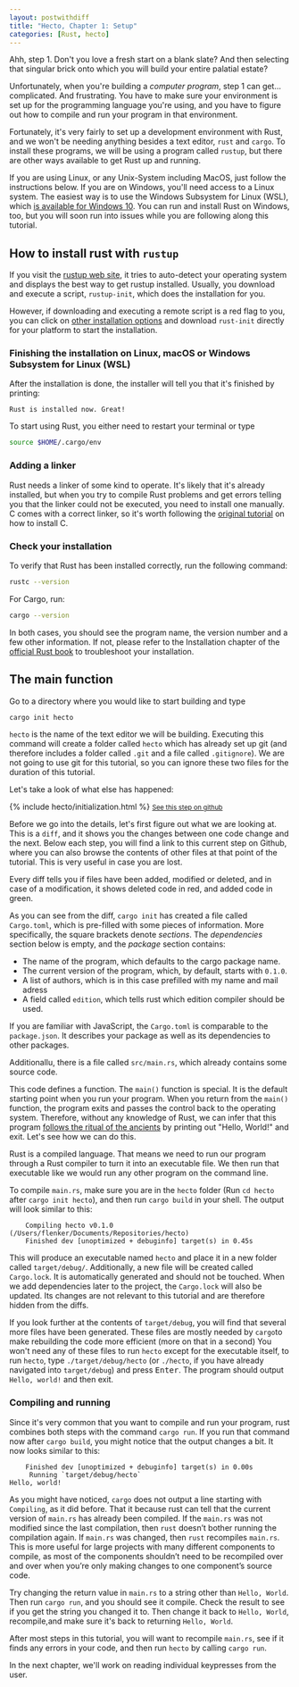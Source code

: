 ```yaml
---
layout: postwithdiff
title: "Hecto, Chapter 1: Setup"
categories: [Rust, hecto]
---
```

Ahh, step 1. Don't you love a fresh start on a blank slate? And then selecting that singular brick onto which you will build your entire palatial estate?

Unfortunately, when you're building a *computer program*, step 1 can get... complicated. And frustrating. You have to make sure your environment is set up for the programming language you're using, and you have to figure out how to
compile and run your program in that environment.

Fortunately, it's very fairly to set up a development environment with Rust, and we won't be needing anything besides a text editor, `rust` and `cargo`. To install these programs, we will be using a program called `rustup`, but there are other ways available to get Rust up and running.

If you are using Linux, or any Unix-System including MacOS, just follow the instructions below. If you are on Windows, you'll need access to a Linux system. The easiest way is to use the Windows Subsystem for Linux (WSL), which [is available for Windows 10](https://docs.microsoft.com/en-us/windows/wsl/install-win10). You can run and install Rust on Windows, too, but you will soon run into issues while you are following along this tutorial.


## How to install rust with `rustup`
If you visit the [rustup web site](https://rustup.rs/), it tries to auto-detect your operating system and displays the best way to get rustup installed. Usually, you download and execute a script, `rustup-init`, which does the installation for you.

However, if downloading and executing a remote script is a red flag to you, you can click on [other installation options](https://github.com/rust-lang/rustup.rs/#other-installation-methods) and download `rust-init` directly for your platform to start the installation.

### Finishing the installation on Linux, macOS or Windows Subsystem for Linux (WSL)
After the installation is done, the installer will tell you that it's finished by printing:
```
Rust is installed now. Great!
```
To start using Rust, you either need to restart your terminal or type
```bash
source $HOME/.cargo/env
```

### Adding a linker
Rust needs a linker of some kind to operate. It's likely that it's already installed, but when you try to compile Rust problems and get errors telling you that the linker could not be executed, you need to install one manually. C comes with a correct linker, so it's worth following the [original tutorial](https://viewsourcecode.org/snaptoken/kilo/index.html) on how to install C.

### Check your installation
To verify that Rust has been installed correctly, run the following command:
```bash
rustc --version
```

For Cargo, run:
```bash
cargo --version
```
In both cases, you should see the program name, the version number and a few other information. If not, please refer to the Installation chapter of the [official Rust book](https://doc.rust-lang.org/book/ch01-01-installation.html) to troubleshoot your installation.

## The main function
Go to a directory where you would like to start building and type

```bash
cargo init hecto
```



`hecto` is the name of the text editor we will be building. Executing this command will create a folder called `hecto` which has already set up git (and therefore includes a folder called `.git` and a file called `.gitignore`). We are not going to use git for this tutorial, so you can ignore these two files for the duration of this tutorial.

Let's take a look of what else has happened:

{% include hecto/initialization.html %}
<small>[See this step on github](https://github.com/pflenker/hecto-tutorial/releases/tag/initialization)</small>

Before we go into the details, let's first figure out what we are looking at. This is a `diff`, and it shows you the changes between one code change and the next. Below each step, you will find a link to this current step on Github, where you can also browse the contents of other files at that point of the tutorial. This is very useful in case you are lost.

Every diff tells you if files have been added, modified or deleted, and in case of a modification, it shows deleted code in red, and added code in green.

As you can see from the diff, `cargo init` has created a file called `Cargo.toml`, which is pre-filled with some pieces of information. More specifically, the square brackets denote _sections_. The _dependencies_ section below is empty, and the _package_ section contains: 
- The name of the program, which defaults to the cargo package name.
- The current version of the program, which, by default, starts with `0.1.0`.
- A list of authors, which is in this case prefilled with my name and mail adress
- A field called `edition`, which tells rust which edition compiler should be used.

 If you are familiar with JavaScript, the `Cargo.toml` is comparable to the `package.json`. It describes your package as well as its dependencies to other packages.

Additionallu, there is a file called `src/main.rs`, which already contains some source code.

This code defines a function. The `main()` function is special. It is the default starting point when you run your program. When you return from the `main()` function, the program exits and passes the control back to the operating system. Therefore, without any knowledge of Rust, we can infer that this program [follows the ritual of the ancients](https://en.wikipedia.org/wiki/%22Hello,_World!%22_program) by printing out "Hello, World!" and exit. Let's see how we can do this.

Rust is a compiled language. That means we need to run our program through a Rust compiler to turn it into an executable file. We then run that executable like we would run any other program on the command line.

To compile `main.rs`, make sure you are in the `hecto` folder (Run `cd hecto` after `cargo init hecto`), and then run `cargo build` in your shell. The output will look similar to this:

```
    Compiling hecto v0.1.0 (/Users/flenker/Documents/Repositories/hecto)
    Finished dev [unoptimized + debuginfo] target(s) in 0.45s
```
This will produce an executable named `hecto` and place it in a new folder called `target/debug/`.
Additionally, a new file will be created called `Cargo.lock`. It is automatically generated and should not be touched. When we add dependencies later to the project, the `Cargo.lock` will also be updated. Its changes are not relevant to this tutorial and are therefore hidden from the diffs.

If you look further at the contents of `target/debug`, you will find that several more files have been generated.  These files are mostly needed by `cargo`to make rebuilding the code more efficient (more on that in a second)
You won't need any of these files to run `hecto` except for the executable itself, to run `hecto`, type  `./target/debug/hecto` (or `./hecto`, if you have already navigated into `target/debug`) and press <kbd>Enter</kbd>. The program should output `Hello, world!` and then exit.

### Compiling and running
Since it's very common that you want to compile and run your program, rust combines both steps with the command `cargo run`.
If you run that command now after `cargo build`, you might notice that the output changes a bit. It now looks similar to this:
```
    Finished dev [unoptimized + debuginfo] target(s) in 0.00s
     Running `target/debug/hecto`
Hello, world!
```
As you might have noticed, `cargo` does not output a line starting with `Compiling`, as it did before.
That it because rust can tell that the current version of `main.rs` has already been compiled. If the `main.rs` was not modified since the last compilation, then `rust` doesn’t bother running the compilation again. If `main.rs` was changed, then `rust` recompiles `main.rs`. This is more useful for large projects with many different components to compile, as most of the components shouldn’t need to be recompiled over and over when you’re only making changes to one component’s source code.

Try changing the return value in `main.rs` to a string other than `Hello, World`. Then run `cargo run`, and you should see it compile. Check the result to see if you get the string you changed it to. Then change it back to `Hello, World`, recompile,and make sure it's back to returning `Hello, World`.

After most steps in this tutorial, you will want to recompile `main.rs`, see if it finds any errors in your code, and then run `hecto` by calling `cargo run`.

In the next chapter, we'll work on reading individual keypresses from the user.